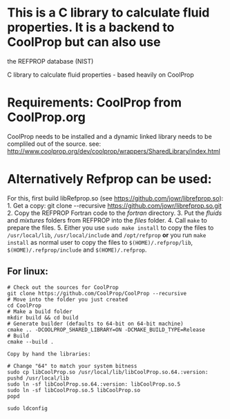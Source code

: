 # This is a C library to calculate fluid properties. It is a backend to CoolProp but can also use
  the REFPROP database (NIST) 

C library to calculate fluid properties - based heavily on CoolProp
# Requirements: CoolProp from CoolProp.org
  CoolProp needs to be installed and a dynamic linked library needs to be compliled out of the
  source. see: http://www.coolprop.org/dev/coolprop/wrappers/SharedLibrary/index.html
 
# Alternatively Refprop can be used:
  For this, first build libRefprop.so (see https://github.com/jowr/librefprop.so):
 	1. Get a copy:
  		git clone --recursive https://github.com/jowr/librefprop.so.git
	2.  Copy the REFPROP Fortran code to the *fortran* directory.
	3.  Put the *fluids* and *mixtures* folders from REFPROP into the *files* folder.
	4.  Call `make` to prepare the files. 
	5.  Either you use `sudo make install` to copy the files to `/usr/local/lib`, `/usr/local/include` and `/opt/refprop` **or** you run `make install` as normal user to copy the files to `$(HOME)/.refprop/lib`, `$(HOME)/.refprop/include` and `$(HOME)/.refprop`.
		
	
## For linux:
	# Check out the sources for CoolProp
	git clone https://github.com/CoolProp/CoolProp --recursive
	# Move into the folder you just created
	cd CoolProp
	# Make a build folder
	mkdir build && cd build
	# Generate builder (defaults to 64-bit on 64-bit machine)
	cmake .. -DCOOLPROP_SHARED_LIBRARY=ON -DCMAKE_BUILD_TYPE=Release
	# Build
	cmake --build .
	
	Copy by hand the libraries:
	
	# Change "64" to match your system bitness
	sudo cp libCoolProp.so /usr/local/lib/libCoolProp.so.64.:version:
	pushd /usr/local/lib
	sudo ln -sf libCoolProp.so.64.:version: libCoolProp.so.5
	sudo ln -sf libCoolProp.so.5 libCoolProp.so
	popd
	
	sudo ldconfig
